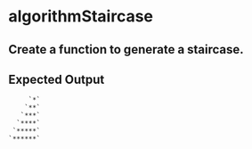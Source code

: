 # algorithmStaircase
## Create a function to generate a staircase. 
## Expected Output

         `*`
        `**`
       `***`
      `****`
     `*****`
    `******`